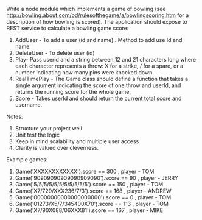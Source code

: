 Write a node module which implements a game of bowling (see http://bowling.about.com/od/rulesofthegame/a/bowlingscoring.htm for a description of how bowling is scored).  The application should expose to REST service to calculate a bowling game score:

1. AddUser - To add a user (id and name) . Method to add use Id and name.
2. DeleteUser - To delete user (id)
3. Play- Pass userid and  a string between 12 and 21 characters long where each character represents a throw: X for a strike, / for a spare, or a number indicating how many pins were knocked down.
4. RealTimePlay - The Game class should define a function that takes a single argument indicating the score of one throw and userId, and returns the running score for the whole game.
5. Score - Takes userId and should return the current total score and username.

Notes:
1. Structure your project well 
2. Unit test the logic
3. Keep in mind scalability and multiple user access
4. Clarity is valued over cleverness.

Example games:
1. Game('XXXXXXXXXXXX').score == 300 , player - TOM
2. Game('90909090909090909090').score == 90 , player - JERRY
3. Game('5/5/5/5/5/5/5/5/5/5/5').score == 150 , player - TOM
4. Game('X7/729/XXX236/7/3').score == 168 , player - ANDREW
5. Game('00000000000000000000').score == 0 , player - TOM
6. Game('01273/X5/7/345400X70').score == 113 , player - TOM
7. Game('X7/90X088/06XXX81').score == 167 , player - MIKE
